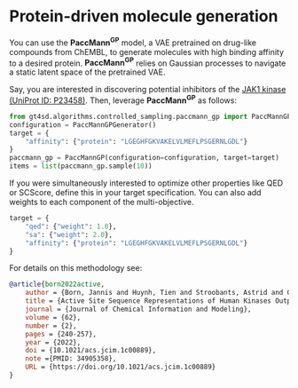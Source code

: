 # Protein-driven molecule generation

You can use the **PaccMann<sup>GP</sup>** model, a VAE pretrained on drug-like compounds from ChEMBL, to generate molecules with high binding affinity to a desired protein.
**PaccMann<sup>GP</sup>** relies on Gaussian processes to navigate a static latent space of the pretrained VAE.

Say, you are interested in discovering potential inhibitors of the [JAK1 kinase (UniProt ID: P23458)](https://www.uniprot.org/uniprot/P23458). Then, leverage **PaccMann<sup>GP</sup>** as follows:

```py
from gt4sd.algorithms.controlled_sampling.paccmann_gp import PaccMannGPGenerator, PaccMannGP
configuration = PaccMannGPGenerator()
target = {
    "affinity": {"protein": "LGEGHFGKVAKELVLMEFLPSGERNLGDL"}
}
paccmann_gp = PaccMannGP(configuration=configuration, target=target)
items = list(paccmann_gp.sample(10))
```

If you were simultaneously interested to optimize other properties like QED or SCScore, define this in your target specification.
You can also add weights to each component of the multi-objective. 

```py
target = {
    "qed": {"weight": 1.0},
    "sa": {"weight": 2.0},
    "affinity": {"protein": "LGEGHFGKVAKELVLMEFLPSGERNLGDL"}
}
```

For details on this methodology see:

```bib
@article{born2022active,
	author = {Born, Jannis and Huynh, Tien and Stroobants, Astrid and Cornell, Wendy D. and Manica, Matteo},
	title = {Active Site Sequence Representations of Human Kinases Outperform Full Sequence Representations for Affinity Prediction and Inhibitor Generation: 3D Effects in a 1D Model},
	journal = {Journal of Chemical Information and Modeling},
	volume = {62},
	number = {2},
	pages = {240-257},
	year = {2022},
	doi = {10.1021/acs.jcim.1c00889},
	note ={PMID: 34905358},
	URL = {https://doi.org/10.1021/acs.jcim.1c00889}
}
```
